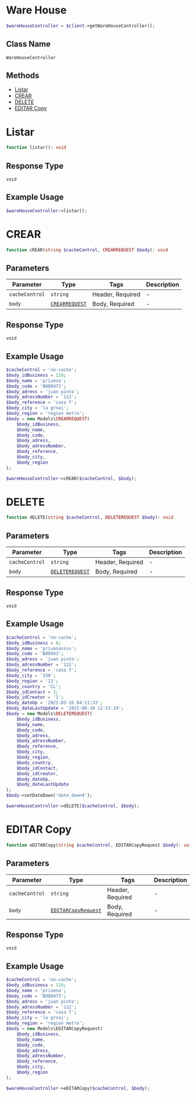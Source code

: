 # Ware House

```php
$wareHouseController = $client->getWareHouseController();
```

## Class Name

`WareHouseController`

## Methods

* [Listar](/doc/controllers/ware-house.md#listar)
* [CREAR](/doc/controllers/ware-house.md#crear)
* [DELETE](/doc/controllers/ware-house.md#delete)
* [EDITAR Copy](/doc/controllers/ware-house.md#editar-copy)


# Listar

```php
function listar(): void
```

## Response Type

`void`

## Example Usage

```php
$wareHouseController->listar();
```


# CREAR

```php
function cREAR(string $cacheControl, CREARREQUEST $body): void
```

## Parameters

| Parameter | Type | Tags | Description |
|  --- | --- | --- | --- |
| `cacheControl` | `string` | Header, Required | - |
| `body` | [`CREARREQUEST`](/doc/models/crearrequest.md) | Body, Required | - |

## Response Type

`void`

## Example Usage

```php
$cacheControl = 'no-cache';
$body_idBusiness = 116;
$body_name = 'priuena';
$body_code = 'BOD0473';
$body_adress = 'juan pinto';
$body_adressNumber = '112';
$body_reference = 'casa f';
$body_city = 'la grnaj';
$body_region = 'region metro';
$body = new Models\CREARREQUEST(
    $body_idBusiness,
    $body_name,
    $body_code,
    $body_adress,
    $body_adressNumber,
    $body_reference,
    $body_city,
    $body_region
);

$wareHouseController->cREAR($cacheControl, $body);
```


# DELETE

```php
function dELETE(string $cacheControl, DELETEREQUEST $body): void
```

## Parameters

| Parameter | Type | Tags | Description |
|  --- | --- | --- | --- |
| `cacheControl` | `string` | Header, Required | - |
| `body` | [`DELETEREQUEST`](/doc/models/deleterequest.md) | Body, Required | - |

## Response Type

`void`

## Example Usage

```php
$cacheControl = 'no-cache';
$body_idBusiness = 8;
$body_name = 'priuenassss';
$body_code = 'BOD043';
$body_adress = 'juan pinto';
$body_adressNumber = '112';
$body_reference = 'casa f';
$body_city = '320';
$body_region = '13';
$body_country = 'CL';
$body_idContact = 1;
$body_idCreator = '1';
$body_dateUp = '2021-03-16 04:11:33';
$body_dateLastUpdate = '2021-08-10 12:23:19';
$body = new Models\DELETEREQUEST(
    $body_idBusiness,
    $body_name,
    $body_code,
    $body_adress,
    $body_adressNumber,
    $body_reference,
    $body_city,
    $body_region,
    $body_country,
    $body_idContact,
    $body_idCreator,
    $body_dateUp,
    $body_dateLastUpdate
);
$body->setDateDown('date_down4');

$wareHouseController->dELETE($cacheControl, $body);
```


# EDITAR Copy

```php
function eDITARCopy(string $cacheControl, EDITARCopyRequest $body): void
```

## Parameters

| Parameter | Type | Tags | Description |
|  --- | --- | --- | --- |
| `cacheControl` | `string` | Header, Required | - |
| `body` | [`EDITARCopyRequest`](/doc/models/editar-copy-request.md) | Body, Required | - |

## Response Type

`void`

## Example Usage

```php
$cacheControl = 'no-cache';
$body_idBusiness = 116;
$body_name = 'priuena';
$body_code = 'BOD0473';
$body_adress = 'juan pinto';
$body_adressNumber = '112';
$body_reference = 'casa f';
$body_city = 'la grnaj';
$body_region = 'region metro';
$body = new Models\EDITARCopyRequest(
    $body_idBusiness,
    $body_name,
    $body_code,
    $body_adress,
    $body_adressNumber,
    $body_reference,
    $body_city,
    $body_region
);

$wareHouseController->eDITARCopy($cacheControl, $body);
```

